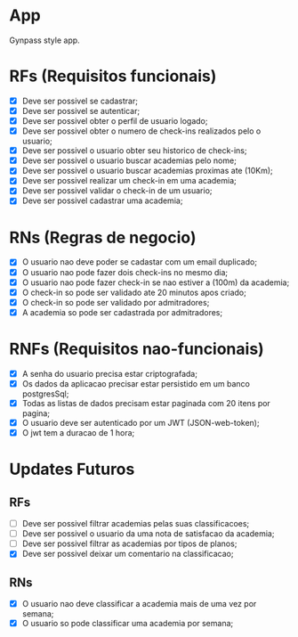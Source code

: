 # App

Gynpass style app.

# RFs (Requisitos funcionais)

- [x] Deve ser possivel se cadastrar;
- [x] Deve ser possivel se autenticar;
- [x] Deve ser possivel obter o perfil de usuario logado;
- [x] Deve ser possivel obter o numero de check-ins realizados pelo o usuario;
- [x] Deve ser possivel o usuario obter seu historico de check-ins;
- [x] Deve ser possivel o usuario buscar academias pelo nome;
- [x] Deve ser possivel o usuario buscar academias proximas ate (10Km);
- [x] Deve ser possivel realizar um check-in em uma academia;
- [x] Deve ser possivel validar o check-in de um usuario;
- [x] Deve ser possivel cadastrar uma academia;

# RNs (Regras de negocio)

- [x] O usuario nao deve poder se cadastar com um email duplicado;
- [x] O usuario nao pode fazer dois check-ins no mesmo dia;
- [x] O usuario nao pode fazer check-in se nao estiver a (100m) da academia;
- [x] O check-in so pode ser validado ate 20 minutos apos criado;
- [x] O check-in so pode ser validado por admitradores;
- [x] A academia so pode ser cadastrada por  admitradores;

# RNFs (Requisitos nao-funcionais)

- [x] A senha do usuario precisa estar criptografada;
- [x] Os dados da aplicacao precisar estar persistido em um banco postgresSql;
- [x] Todas as listas de dados precisam estar paginada com 20 itens por pagina;
- [x] O usuario deve ser autenticado por um JWT (JSON-web-token);
- [x] O jwt tem a duracao de 1 hora;

# Updates Futuros

## RFs 
- [ ] Deve ser possivel filtrar academias pelas suas classificacoes;
- [ ] Deve ser possivel o usuario da uma nota de satisfacao da academia;
- [ ] Deve ser possivel filtrar as academias por tipos de planos;
- [x] Deve ser possivel deixar um comentario na classificacao;

## RNs
- [x] O usuario nao deve classificar a academia mais de uma vez por semana;
- [x] O usuario so pode classificar uma academia por semana;
